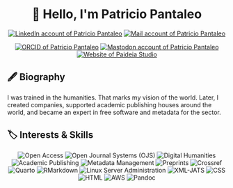 <h1 align="center">👋 Hello, I'm Patricio Pantaleo</h1>

<p align="center">
  <a href="https://www.linkedin.com/in/patricio-pantaleo"><img alt="LinkedIn account of Patricio Pantaleo" src="https://shields.io/badge/LinkedIn-patricio--pantaleo-333?logo=linkedin&logoColor=white" /></a>
  <a href="mailto:patricio@pantaleo.ar"><img alt="Mail account of Patricio Pantaleo" src="https://shields.io/badge/Email-patricio%40pantaleo.ar-333?logo=gmail&logoColor=white" /></a></p>
  <p align="center">
   <a href="https://orcid.org/0000-0002-8104-8975"><img alt="ORCID of Patricio Pantaleo" src="https://shields.io/badge/ORCID-0000--0002--8104--8975-333?logo=orcid&logoColor=white" /></a>
  <a href="https://mastodon.social/@patopantaleo" rel="me"><img alt="Mastodon account of Patricio Pantaleo" src="https://shields.io/badge/Mastodon-patopantaleo%40mastodon.social-333?logo=mastodon&logoColor=white" /></a>
  <a href="https://paideiastudio.net"><img alt="Website of Paideia Studio" src="https://shields.io/badge/Website-paideiastudio.net-333?logo=internet-explorer&logoColor=white"/></a>
</p>

<h2>🖋️ Biography</h2>
<p>
  I was trained in the humanities. That marks my vision of the world. Later, I created companies, supported academic publishing houses around the world, and became an expert in free software and metadata for the sector.
</p>

<h2>🏷️ Interests & Skills</h2>
<p align="center">
  <img alt="Open Access" src="https://shields.io/badge/-Open%20Access-333?style=for-the-badge" />
  <img alt="Open Journal Systems (OJS)" src="https://shields.io/badge/-OJS-333?style=for-the-badge" />
  <img alt="Digital Humanities" src="https://shields.io/badge/-Digital%20Humanities-333?style=for-the-badge" />
  <img alt="Academic Publishing" src="https://shields.io/badge/-Academic%20Publishing-333?style=for-the-badge" />
  <img alt="Metadata Management" src="https://shields.io/badge/-Metadata%20Management-333?style=for-the-badge" />
  <img alt="Preprints" src="https://shields.io/badge/-Preprints-333?style=for-the-badge" />
  <img alt="Crossref" src="https://shields.io/badge/-Crossref-333?style=for-the-badge" />
  <img alt="Quarto" src="https://shields.io/badge/-Quarto-333?style=for-the-badge" />
  <img alt="RMarkdown" src="https://shields.io/badge/-RMarkdown-333?style=for-the-badge" />
  <img alt="Linux Server Administration" src="https://shields.io/badge/-Linux%20Server%20Administration-333?style=for-the-badge" />
  <img alt="XML-JATS" src="https://shields.io/badge/-XML%20JATS-333?style=for-the-badge" />
  <img alt="CSS" src="https://shields.io/badge/-CSS-333?style=for-the-badge&logo=css3&logoColor=white" />
  <img alt="HTML" src="https://shields.io/badge/-HTML-333?style=for-the-badge&logo=html5&logoColor=white" />
  <img alt="AWS" src="https://shields.io/badge/-AWS-333?style=for-the-badge&logo=amazonaws&logoColor=white" />
  <img alt="Pandoc" src="https://shields.io/badge/-Pandoc-333?style=for-the-badge&logo=pandoc&logoColor=white" />
</p>

